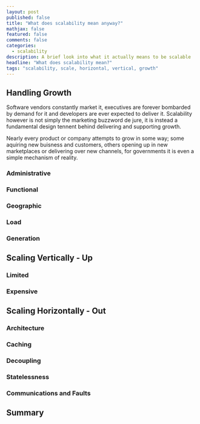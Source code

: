 ```yaml
---
layout: post
published: false
title: "What does scalability mean anyway?"
mathjax: false
featured: false
comments: false
categories: 
  - scalability
description: A brief look into what it actually means to be scalable
headline: "What does scalability mean?"
tags: "scalability, scale, horizontal, vertical, growth"
---
```


## Handling Growth

Software vendors constantly market it, executives are forever bombarded by demand for it and developers are ever expected to deliver it. Scalability however is not simply the marketing buzzword de jure, it is instead a fundamental design tennent behind delivering and supporting growth.

Nearly every product or company attempts to grow in some way; some aquiring new buisness and customers, others opening up in new marketplaces or delivering over new channels, for governments it is even a simple mechanism of reality.

### Administrative
### Functional 
### Geographic  
### Load 
### Generation  

## Scaling Vertically - Up

### Limited

### Expensive

## Scaling Horizontally - Out

### Architecture

### Caching

### Decoupling

### Statelessness

### Communications and Faults

## Summary